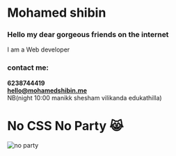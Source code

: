 # Mohamed shibin <br>
### Hello my dear gorgeous friends on the internet
I am a Web developer <br>
### contact me:
**6238744419** <br>
**hello@mohamedshibin.me** <br>
NB(night 10:00 manikk shesham vilikanda edukathilla)

# No CSS No Party 😹
![no party](https://media.giphy.com/media/ibGFpMv1Uoais/giphy.gif)

